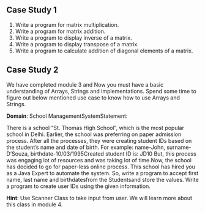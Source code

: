 ## Case Study 1
1. Write a program for matrix multiplication.   
2. Write a program for matrix addition.   
3. Write a program to display inverse of a matrix.   
4. Write a program to display transpose of a matrix.   
5. Write a program to calculate addition of diagonal elements of a matrix.  

## Case Study 2
We have completed module 3 and Now you must have a basic understanding of Arrays, Strings and implementations. Spend some time to figure out below mentioned use case to know how to use Arrays and Strings.

__Domain__: School ManagementSystemStatement:

There is a school “St. Thomas High School”, which is the most popular school in Delhi. Earlier, the school was preferring on paper admission process. After all the processes, they were creating student IDs based on the student’s name and date of birth. For example: name-John, surname-D’Souza, birthdate-10/03/1995Created student ID is: JD10 But, this process was engaging lot of resources and was taking lot of time.Now, the school has decided to go for paper-less online process. This school has hired you as a Java Expert to automate the system. So, write a program to accept first name, last name and birthdatesfrom the Studentsand store the values. Write a program to create user IDs using the given information.

__Hint__: Use Scanner Class to take input from user. We will learn more about this class in module 4.
